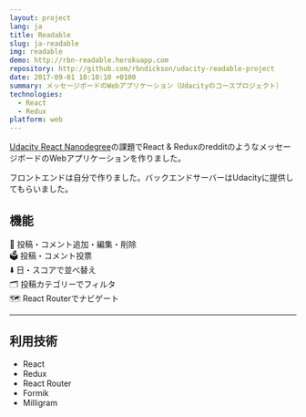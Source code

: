 ```yaml
---
layout: project
lang: ja
title: Readable
slug: ja-readable
img: readable
demo: http://rbn-readable.herokuapp.com
repository: http://github.com/rbndickson/udacity-readable-project
date: 2017-09-01 10:10:10 +0100
summary: メッセージボードのWebアプリケーション（Udacityのコースプロジェクト）
technologies:
  - React
  - Redux
platform: web
---
```

[Udacity React Nanodegree](https://www.udacity.com/course/react-nanodegree--nd019)の課題でReact & ReduxのredditのようなメッセージボードのWebアプリケーションを作りました。

フロントエンドは自分で作りました。バックエンドサーバーはUdacityに提供してもらいました。

## 機能

📝 投稿・コメント追加・編集・削除  
🗳 投稿・コメント投票  
⬇️ 日・スコアで並べ替え  
🗂 投稿カテゴリーでフィルタ  
🗺 React Routerでナビゲート  

---

## 利用技術

- React
- Redux
- React Router
- Formik
- Milligram
